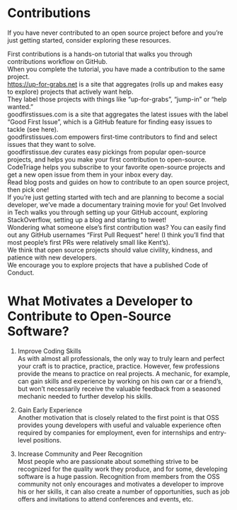 # Contributions  

If you have never contributed to an open source project before and you’re just getting started, consider exploring these resources.    

First contributions is a hands-on tutorial that walks you through contributions workflow on GitHub.    
When you complete the tutorial, you have made a contribution to the same project.    
https://up-for-grabs.net is a site that aggregates (rolls up and makes easy to explore) projects that actively want help.    
They label those projects with things like “up-for-grabs”, “jump-in” or “help wanted.”    
goodfirstissues.com is a site that aggregates the latest issues with the label “Good First Issue”, which is a GitHub feature for finding easy issues to tackle (see here).   
goodfirstissues.com empowers first-time contributors to find and select issues that they want to solve.    
goodfirstissue.dev curates easy pickings from popular open-source projects, and helps you make your first contribution to open-source.    
CodeTriage helps you subscribe to your favorite open-source projects and get a new open issue from them in your inbox every day.      
Read blog posts and guides on how to contribute to an open source project, then pick one!      
If you’re just getting started with tech and are planning to become a social developer, we’ve made a documentary training movie for you! Get Involved in Tech walks you through setting up your GitHub account, exploring StackOverflow, setting up a blog and starting to tweet!   
Wondering what someone else’s first contribution was? You can easily find out any GitHub usernames “First Pull Request” here! (I think you’ll find that most people’s first PRs were relatively small like Kent’s).    
We think that open source projects should value civility, kindness, and patience with new developers.   
We encourage you to explore projects that have a published Code of Conduct.     


# What Motivates a Developer to Contribute to Open-Source Software?
1. Improve Coding Skills  
As with almost all professionals, the only way to truly learn and perfect your craft is to practice, practice, practice. However, few professions provide the means to practice on real projects. A mechanic, for example, can gain skills and experience by working on his own car or a friend’s, but won’t necessarily receive the valuable feedback from a seasoned mechanic needed to further develop his skills.   

2. Gain Early Experience    
Another motivation that is closely related to the first point is that OSS provides young developers with useful and valuable experience often required by companies for employment, even for internships and entry-level positions.   

3. Increase Community and Peer Recognition   
Most people who are passionate about something strive to be recognized for the quality work they produce, and for some, developing software is a huge passion.      Recognition from members from the OSS community not only encourages and motivates a developer to improve his or her skills, it can also create a number of opportunities, such as job offers and invitations to attend conferences and events, etc.     
